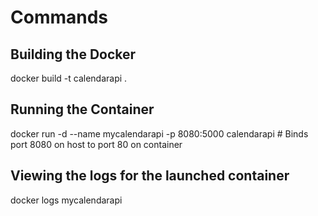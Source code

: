 # Commands
## Building the Docker
docker build -t calendarapi .

## Running the Container
docker run -d --name mycalendarapi -p 8080:5000 calendarapi  # Binds port 8080 on host to port 80 on container

## Viewing the logs for the launched container
docker logs mycalendarapi



